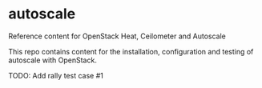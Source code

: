 # autoscale
Reference content for OpenStack Heat, Ceilometer and Autoscale

This repo contains content for the installation, configuration and testing of autoscale with OpenStack.

TODO:
Add rally test case #1
